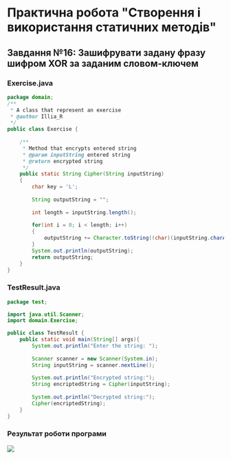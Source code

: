 # Практична робота "Створення і використання статичних методів"
## Завдання №16: Зашифрувати задану фразу шифром XOR за заданим словом-ключем
### Exercise.java
```java
package domain;
/**
 * A class that represent an exercise
 * @author Illia_R
 */
public class Exercise {
    
    /**
     * Method that encrypts entered string
     * @param inputString entered string
     * @return encrypted string
     */
    public static String Cipher(String inputString)
    {
        char key = 'L';
        
        String outputString = "";
        
        int length = inputString.length();
        
        for(int i = 0; i < length; i++)
        {
            outputString += Character.toString((char)(inputString.charAt(i)^key));
        }
        System.out.println(outputString);
        return outputString;
    }
}
```
### TestResult.java
```java
package test;

import java.util.Scanner;
import domain.Exercise;

public class TestResult {
    public static void main(String[] args){
        System.out.println("Enter the string: ");
        
        Scanner scanner = new Scanner(System.in);
        String inputString = scanner.nextLine();
       
        System.out.println("Encrypted string:");
        String encriptedString = Cipher(inputString);
        
        System.out.println("Decrypted string:");
        Cipher(encriptedString);
    }
}
```
### Результат роботи програми
![](https://github.com/ppc-ntu-khpi/35---static-methods-ilr00743/tree/master/solution/Screenshot_1.png)

